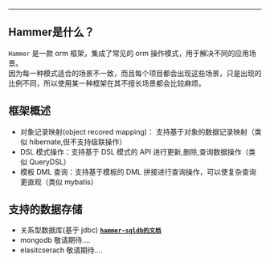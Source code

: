 ***

## Hammer是什么？

`Hammer` 是一款 orm 框架，集成了常见的 orm 操作模式，用于解决不同的应用场景。   
因为每一种模式适合的场景不一致，而且每个项目都会出现这些场景，只是出现的比例不同，所以使用某一种框架在其不擅长场景都会比较麻烦。

## 框架概述

-   对象记录映射(object recored mapping)： 支持基于对象的数据记录映射（类似 hibernate,但不支持级联操作）
-   DSL 模式操作：支持基于 DSL 模式的 API 进行更新,删除,查询数据操作（类似 QueryDSL）
-   模板 DML 查询：支持基于模板的 DML 拼接进行查询操作，可以使复杂查询更直观（类似 mybatis）

## 支持的数据存储

-   关系型数据库(基于 jdbc) [**`hammer-sqldb的文档`**](./hammer-sqldb/README.md)
-   mongodb 敬请期待....
-   elasitcserach 敬请期待....
